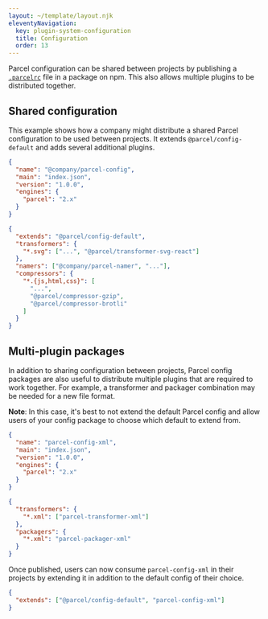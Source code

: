 ```yaml
---
layout: ~/template/layout.njk
eleventyNavigation:
  key: plugin-system-configuration
  title: Configuration
  order: 13
---
```


Parcel configuration can be shared between projects by publishing a [`.parcelrc`](/features/plugins.md) file in a package on npm. This also allows multiple plugins to be distributed together.

## Shared configuration

This example shows how a company might distribute a shared Parcel configuration to be used between projects. It extends `@parcel/config-default` and adds several additional plugins.

<sample>
<sample-file name="package.json">

```json
{
  "name": "@company/parcel-config",
  "main": "index.json",
  "version": "1.0.0",
  "engines": {
    "parcel": "2.x"
  }
}
```

</sample-file>
<sample-file name="index.json">

```json
{
  "extends": "@parcel/config-default",
  "transformers": {
    "*.svg": ["...", "@parcel/transformer-svg-react"]
  },
  "namers": ["@company/parcel-namer", "..."],
  "compressors": {
    "*.{js,html,css}": [
      "...",
      "@parcel/compressor-gzip",
      "@parcel/compressor-brotli"
    ]
  }
}
```

</sample-file>
</sample>

## Multi-plugin packages

In addition to sharing configuration between projects, Parcel config packages are also useful to distribute multiple plugins that are required to work together. For example, a transformer and packager combination may be needed for a new file format.

<note>

**Note**: In this case, it's best to not extend the default Parcel config and allow users of your config package to choose which default to extend from.

</note>

<sample>
<sample-file name="package.json">

```json
{
  "name": "parcel-config-xml",
  "main": "index.json",
  "version": "1.0.0",
  "engines": {
    "parcel": "2.x"
  }
}
```

</sample-file>
<sample-file name="index.json">

```json
{
  "transformers": {
    "*.xml": ["parcel-transformer-xml"]
  },
  "packagers": {
    "*.xml": "parcel-packager-xml"
  }
}
```

</sample-file>
</sample>

Once published, users can now consume `parcel-config-xml` in their projects by extending it in addition to the default config of their choice.

<sample>
<sample-file name=".parcelrc">

```json
{
  "extends": ["@parcel/config-default", "parcel-config-xml"]
}
```

</sample-file>
</sample>
